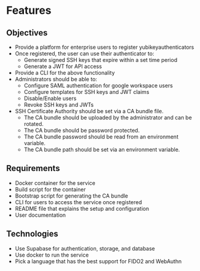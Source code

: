 # Features
## Objectives
- Provide a platform for enterprise users to register yubikeyauthenticators
- Once registered, the user can use their authenticator to:
    - Generate signed SSH keys that expire within a set time period
    - Generate a JWT for API access
- Provide a CLI for the above functionality
- Administrators should be able to:
    - Configure SAML authentication for google workspace users
    - Configure templates for SSH keys and JWT claims
    - Disable/Enable users
    - Revoke SSH keys and JWTs
- SSH Certificate Authority should be set via a CA bundle file.
    - The CA bundle should be uploaded by the administrator and can be rotated.
    - The CA bundle should be password protected.
    - The CA bundle password should be read from an environment variable.
    - The CA bundle path should be set via an environment variable.

## Requirements
- Docker container for the service
- Build script for the container
- Bootstrap script for generating the CA bundle
- CLI for users to access the service once registered
- README file that explains the setup and configuration
- User documentation

## Technologies
- Use Supabase for authentication, storage, and database
- Use docker to run the service
- Pick a language that has the best support for FIDO2 and WebAuthn